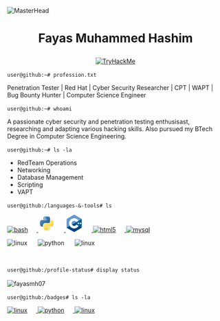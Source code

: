 <!--
**fayasmh07/fayasmh07** is a ✨ _special_ ✨ repository because its `README.md` (this file) appears on your GitHub profile.
-->

![MasterHead](https://repository-images.githubusercontent.com/588181932/e36ec678-7984-4cdd-8e4c-a3932772ff8e)

<h1>
    <p align="center">
        Fayas Muhammed Hashim
    </p>
</h1>

<p align="center">
  <a href="https://tryhackme.com/p/metahustler99" target="_blank" rel="noreferrer">
     <img src="https://tryhackme-badges.s3.amazonaws.com/metahustler99.png" alt="TryHackMe">  
  </a>
</p>


`user@github:~# profession.txt`

Penetration Tester | Red Hat | Cyber Security Researcher | CPT | WAPT | Bug Bounty Hunter | Computer Science Engineer

`user@github:~# whoami`

A passionate cyber security and penetration testing enthusisast, researching and adapting various hacking skills. Also pursued my BTech Degree in Computer Science Engineering.

`user@github:~# ls -la`
- RedTeam Operations
- Networking
- Database Management
- Scripting
- VAPT


`user@github:/languages-&-tools# ls`

<!-- known languages -->

<p align="left">
  <a href="https://www.gnu.org/software/bash/" target="_blank" rel="noreferrer">
    <img src="https://upload.wikimedia.org/wikipedia/commons/4/4b/Bash_Logo_Colored.svg" alt="bash" width="40" height="40" style="margin-right: 20px;"/>
  </a>
  <a href="https://www.python.org" target="_blank" rel="noreferrer">
    <img src="https://raw.githubusercontent.com/devicons/devicon/master/icons/python/python-original.svg" alt="python" width="40" height="40" style="margin-right: 20px;"/>
  </a>
  <a href="https://www.w3schools.com/cpp/" target="_blank" rel="noreferrer">
    <img src="https://raw.githubusercontent.com/devicons/devicon/master/icons/cplusplus/cplusplus-original.svg" alt="cplusplus" width="40" height="40" style="margin-right: 20px;"/>
  </a>
  <a href="https://www.w3.org/html/" target="_blank" rel="noreferrer">
    <img src="https://www.svgrepo.com/show/452228/html-5.svg" alt="html5" width="40" height="40" style="margin-right: 20px;"/>
  </a>
  <a href="https://www.mysql.com/" target="_blank" rel="noreferrer">
    <img src="https://www.svgrepo.com/show/439233/mysql.svg" alt="mysql" width="40" height="40" style="margin-right: 20px;"/>
  </a>
</p>

<!-- known tools -->

<p align="left">
  <a target="_blank" rel="noreferrer">
    <img src="https://www.vectorlogo.zone/logos/grafana/grafana-icon.svg" alt="linux" width="40" height="40" style="margin-right: 20px;"/>
  </a>
  <a target="_blank" rel="noreferrer">
    <img src="https://www.vectorlogo.zone/logos/git-scm/git-scm-icon.svg" alt="python" width="40" height="40" style="margin-right: 20px;"/>
  </a>
  <a target="_blank" rel="noreferrer">
    <img src="https://www.svgrepo.com/show/362176/terminal.svg" alt="linux" width="40" height="40" style="margin-right: 20px;"/>
  </a>
</p>



&nbsp;

`user@github:/profile-status# display status`
<p><img align="center" src="https://github-readme-streak-stats.herokuapp.com/?user=fayasmh07&" alt="fayasmh07" /></p>

`user@github:/badges# ls -la`
<p align="left">
  <a href="https://www.credly.com/badges/7000ce34-b108-4508-b74d-9ddf84f06c1e/public_url" target="_blank" rel="noreferrer">
    <img src="https://images.credly.com/size/110x110/images/054913b2-e271-49a2-a1a4-9bf1c1f9a404/CyberEssentials.png" alt="linux" width="40" height="40" style="margin-right: 20px;"/>
  </a>
  <a href="https://www.credly.com/badges/550e5f13-e3d7-4498-8e11-d258ebb199a5/public_url" target="_blank" rel="noreferrer">
    <img src="https://images.credly.com/size/340x340/images/af8c6b4e-fc31-47c4-8dcb-eb7a2065dc5b/I2CS__1_.png" alt="python" width="40" height="40" style="margin-right: 20px;"/>
  </a>
  <a href="https://www.credly.com/badges/f0d627ab-2ac2-4aa6-85af-36b477907fba/public_url" target="_blank" rel="noreferrer">
    <img src="https://images.credly.com/size/340x340/images/9180921d-4a13-429e-9357-6f9706a554f0/image.png" alt="linux" width="40" height="40" style="margin-right: 20px;"/>
  </a>
</p>


